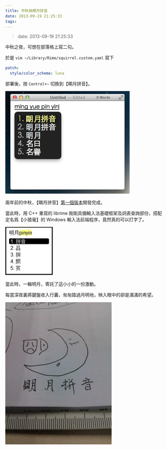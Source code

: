 ```yaml
---
title: 中秋與朙月拼音
date: 2013-09-19 21:25:33
tags:
---
```


> date: 2013-09-19 21:25:33

中秋之夜，可想在部落格上寫二句。

於是 `vim ~/Library/Rime/squirrel.custom.yaml` 寫下

```YAML
patch:
  style/color_scheme: luna
```

部署後，按 `Control+~` 切換到【朙月拼音】。

![此刻正在寫字的朙月拼音](../images/mingyue-pinyin-2013-09-19.png)

<!-- more -->

兩年前的中秋，【朙月拼音】[第一個版本](https://code.google.com/p/rimeime/downloads/detail?name=luna-pinyin-dev-251.zip)開發完成。

當此時，用 C++ 重寫的 librime 剛剛具備輸入法基礎框架及詞表查詢部份，搭配定名爲【小狼毫】的 Windows 輸入法前端程序，竟然真的可以打字了。

![早期的朙月拼音](../images/mingyue-pinyin-sep-2011.jpg)

當此時，一輪明月，寄託了這小小的一份激動。

每當深夜裏將鍵盤收入行囊，匆匆踏過月明地，映入眼中的卻是滿滿的希望。

![《究極筆記》記錄着最初的朙月拼音](../images/mingyue-pinyin.jpg)
